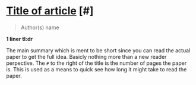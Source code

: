 # [Title of article](http://research-paper-URL-goes.here) [#]

> Author(s) name

**1 liner tl:dr**

The main summary which is ment to be short since you can read the actual paper to get the full idea. Basicly nothing more than a new reader perpective. The `#` to the right of the title is the number of pages the paper is. This is used as a means to quick see how long it might take to read the paper.
